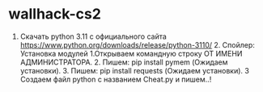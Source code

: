 # wallhack-cs2
1. Скачать python 3.11 с официального сайта https://www.python.org/downloads/release/python-3110/ 2. Спойлер: Установка модулей 1.Открываем командную строку ОТ ИМЕНИ АДМИНИСТРАТОРА. 2. Пишем: pip install pymem (Ожидаем установки). 3. Пишем: pip install requests (Ожидаем установки). 3 Создаем файл python с названием Cheat.py и пишем..!

